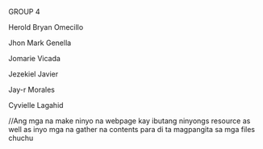 GROUP 4

Herold Bryan Omecillo

Jhon Mark Genella

Jomarie Vicada

Jezekiel Javier

Jay-r Morales

Cyvielle Lagahid

//Ang mga na make ninyo na webpage kay ibutang ninyongs resource as well as inyo mga na gather na contents para di ta magpangita sa mga files chuchu